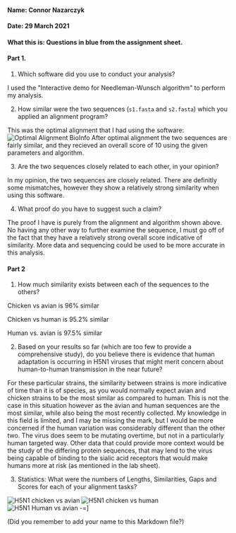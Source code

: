 #### Name: Connor Nazarczyk
#### Date: 29 March 2021
#### What this is: Questions in blue from the assignment sheet.

#### Part 1.


 1. Which software did you use to conduct your analysis?

I used the "Interactive demo for Needleman-Wunsch algorithm" to perform my analysis.

 2. How similar were the two sequences (`s1.fasta` and `s2.fasta`) which you applied an alignment program?

 This was the optimal alignment that I had using the software:
 ![Optimal Alignment BioInfo](https://user-images.githubusercontent.com/80183852/120245098-259efc00-c23a-11eb-87f4-f10a58f5f03d.JPG)
After optimal alignment the two sequences are fairly similar, and they recieved an overall score of 10 using the given parameters and algorithm.

 3. Are the two sequences closely related to each other, in your opinion?

 In my opinion, the two sequences are closely related. There are definitly some mismatches, however they show a relatively strong similarity when using this software.


 4. What proof do you have to suggest such a claim?


The proof I have is purely from the alignment and algorithm shown above. No having any other way to further examine the sequence, I must go off of the fact that they have a relatively strong overall score indicative of similarity. More data and sequencing could be used to be more accurate in this analysis.




#### Part 2
 1. How much similarity exists between each of the sequences to the others?


Chicken vs avian is 96% similar

Chicken vs human is 95.2% similar

Human vs. avian is 97.5% similar


 2. Based on your results so far (which are too few to provide a comprehensive study), do you believe there is evidence that human adaptation is occurring in H5N1 viruses that might merit concern about human-to-human transmission in the near future?


For these particular strains, the similarity between strains is more indicative of time than it is of species, as you would normally expect avian and chicken strains to be the most similar as compared to human. This is not the case in this situation however as the avian and human sequences are the most similar, while also being the most recently collected. My knowledge in this field is limited, and I may be missing the mark, but I would be more concerned if the human variation was considerably different than the other two. The virus does seem to be mutating overtime, but not in a particularly human targeted way. Other data that could provide more context would be the study of the differing protein sequences, that may lend to the virus being capable of binding to the sialic acid receptors that would make humans more at risk (as mentioned in the lab sheet). 

 3. Statistics: What were the numbers of Lengths, Similarities, Gaps and Scores for each of your alignment tasks?


![H5N1 chicken vs avian](https://user-images.githubusercontent.com/80183852/120261088-3153e800-c265-11eb-8e65-d7aaeba48f17.JPG)
![H5N1 chicken vs human](https://user-images.githubusercontent.com/80183852/120261090-31ec7e80-c265-11eb-9177-769f0d6ecbe9.JPG)
![H5N1 Human vs avian](https://user-images.githubusercontent.com/80183852/120261091-31ec7e80-c265-11eb-8d63-1c40a70ffc5e.JPG)
-=]




(Did you remember to add your name to this Markdown file?)
